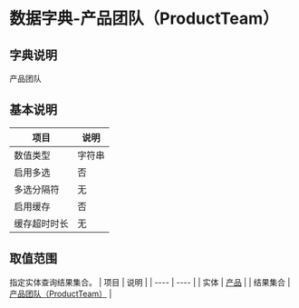 # 数据字典-产品团队（ProductTeam）
## 字典说明
产品团队

## 基本说明
| 项目 | 说明 |
| ---- | ---- |
| 数值类型 | 字符串 |
| 启用多选 | 否 |
| 多选分隔符 | 无 |
| 启用缓存 | 否 |
| 缓存超时时长 | 无 |

## 取值范围
指定实体查询结果集合。
| 项目 | 说明 |
| ---- | ---- |
| 实体 | [产品](../module/zentao/Product) |
| 结果集合 | [产品团队（ProductTeam）](../module/zentao/Product/#数据集合-产品团队（ProductTeam）) |

